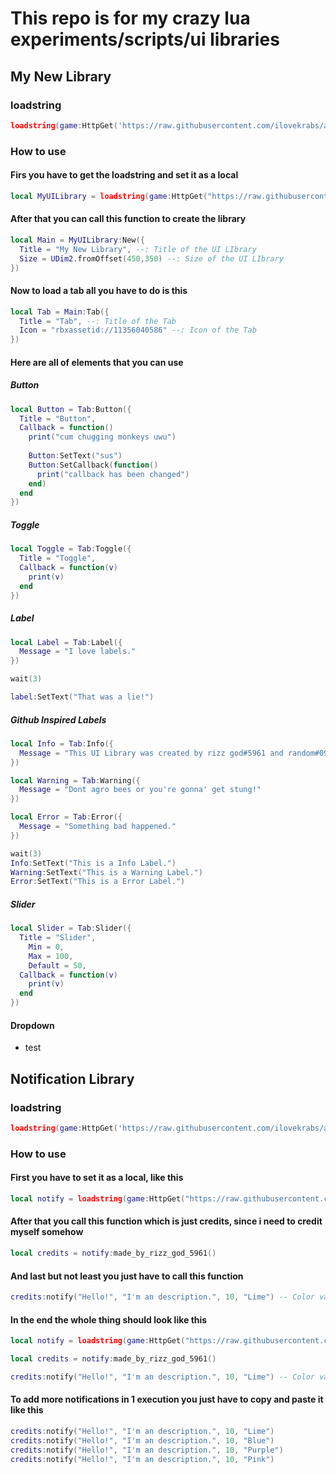 # This repo is for my crazy lua experiments/scripts/ui libraries
## My New Library

### loadstring
```lua
loadstring(game:HttpGet('https://raw.githubusercontent.com/ilovekrabs/alexegei/ong/mynewlib'))()
```

### How to use

#### Firs you have to get the loadstring and set it as a local
```lua
local MyUILibrary = loadstring(game:HttpGet("https://raw.githubusercontent.com/ilovekrabs/alexegei/ong/mynewlib"))()
```

#### After that you can call this function to create the library
```lua
local Main = MyUILibrary:New({
  Title = "My New Library", --: Title of the UI LIbrary
  Size = UDim2.fromOffset(450,350) --: Size of the UI LIbrary
})
```

#### Now to load a tab all you have to do is this
```lua
local Tab = Main:Tab({
  Title = "Tab", --: Title of the Tab
  Icon = "rbxassetid://11356040586" --: Icon of the Tab
})
```

#### Here are all of elements that you can use

##### Button
```lua
local Button = Tab:Button({
  Title = "Button",
  Callback = function()
    print("cum chugging monkeys uwu")
    
    Button:SetText("sus")
    Button:SetCallback(function()
      print("callback has been changed")
    end)
  end
})
```

##### Toggle
```lua
local Toggle = Tab:Toggle({
  Title = "Toggle",
  Callback = function(v)
    print(v)
  end
})
```

##### Label
```lua
local Label = Tab:Label({
  Message = "I love labels."
})

wait(3)

label:SetText("That was a lie!")
```

##### Github Inspired Labels
```lua
local Info = Tab:Info({
  Message = "This UI Library was created by rizz god#5961 and random#0915."
})

local Warning = Tab:Warning({
  Message = "Dont agro bees or you're gonna' get stung!"
})

local Error = Tab:Error({
  Message = "Something bad happened."
})

wait(3)
Info:SetText("This is a Info Label.")
Warning:SetText("This is a Warning Label.")
Error:SetText("This is a Error Label.")
```

##### Slider
```lua
local Slider = Tab:Slider({
  Title = "Slider",
	Min = 0,
	Max = 100,
	Default = 50,
  Callback = function(v)
    print(v)
  end
})
```

#### Dropdown
- test

## Notification Library

### loadstring
```lua
loadstring(game:HttpGet('https://raw.githubusercontent.com/ilovekrabs/alexegei/ong/notificationlib.lua'))()
```

### How to use

#### First you have to set it as a local, like this
```lua
local notify = loadstring(game:HttpGet("https://raw.githubusercontent.com/ilovekrabs/alexegei/ong/notificationlib.lua"))()
```

#### After that you call this function which is just credits, since i need to credit myself somehow
```lua
local credits = notify:made_by_rizz_god_5961()
```

#### And last but not least you just have to call this function
```lua
credits:notify("Hello!", "I'm an description.", 10, "Lime") -- Color variations can be Blue, Purple, Pink, Red, Orange, Yellow, Lime, Cyan
```
#### In the end the whole thing should look like this
```lua
local notify = loadstring(game:HttpGet("https://raw.githubusercontent.com/ilovekrabs/alexegei/ong/notificationlib.lua"))()

local credits = notify:made_by_rizz_god_5961()

credits:notify("Hello!", "I'm an description.", 10, "Lime") -- Color variations can be Blue, Purple, Pink, Red, Orange, Yellow, Lime, Cyan
```

#### To add more notifications in 1 execution you just have to copy and paste it like this
```lua
credits:notify("Hello!", "I'm an description.", 10, "Lime")
credits:notify("Hello!", "I'm an description.", 10, "Blue")
credits:notify("Hello!", "I'm an description.", 10, "Purple")
credits:notify("Hello!", "I'm an description.", 10, "Pink")
```
